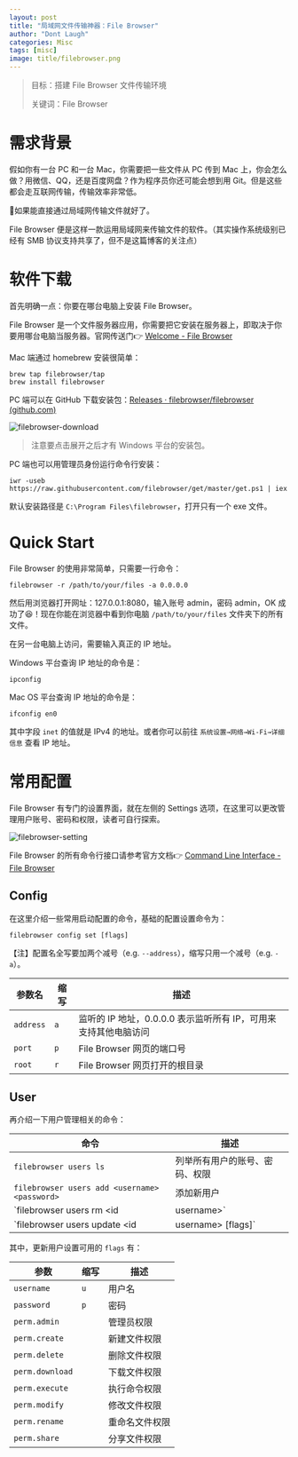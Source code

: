 ```yaml
---
layout: post
title: "局域网文件传输神器：File Browser"
author: "Dont Laugh"
categories: Misc
tags: [misc]
image: title/filebrowser.png
---
```


> 目标：搭建 File Browser 文件传输环境
>
> 关键词：File Browser



# 需求背景

假如你有一台 PC 和一台 Mac，你需要把一些文件从 PC 传到 Mac 上，你会怎么做？用微信、QQ，还是百度网盘？作为程序员你还可能会想到用 Git。但是这些都会走互联网传输，传输效率非常低。

🤔如果能直接通过局域网传输文件就好了。

File Browser 便是这样一款运用局域网来传输文件的软件。（其实操作系统级别已经有 SMB 协议支持共享了，但不是这篇博客的关注点）



# 软件下载

首先明确一点：你要在哪台电脑上安装 File Browser。

File Browser 是一个文件服务器应用，你需要把它安装在服务器上，即取决于你要用哪台电脑当服务器。官网传送门👉 [Welcome - File Browser](https://filebrowser.org/)

Mac 端通过 homebrew 安装很简单：

```shell
brew tap filebrowser/tap
brew install filebrowser
```

PC 端可以在 GitHub 下载安装包：[Releases · filebrowser/filebrowser (github.com)](https://github.com/filebrowser/filebrowser/releases/)

![filebrowser-download](../assets/img/content/2022-1207-1.png)

> 注意要点击展开之后才有 Windows 平台的安装包。

PC 端也可以用管理员身份运行命令行安装：

```shell
iwr -useb https://raw.githubusercontent.com/filebrowser/get/master/get.ps1 | iex
```

默认安装路径是 `C:\Program Files\filebrowser`，打开只有一个 exe 文件。



# Quick Start

File Browser 的使用非常简单，只需要一行命令：

```shell
filebrowser -r /path/to/your/files -a 0.0.0.0
```

然后用浏览器打开网址：127.0.0.1:8080，输入账号 admin，密码 admin，OK 成功了😆！现在你能在浏览器中看到你电脑 `/path/to/your/files` 文件夹下的所有文件。

在另一台电脑上访问，需要输入真正的 IP 地址。

Windows 平台查询 IP 地址的命令是：

```shell
ipconfig
```

Mac OS 平台查询 IP 地址的命令是：

```shell
ifconfig en0
```

其中字段 `inet` 的值就是 IPv4 的地址。或者你可以前往 `系统设置→网络→Wi-Fi→详细信息` 查看 IP 地址。



# 常用配置

File Browser 有专门的设置界面，就在左侧的 Settings 选项，在这里可以更改管理用户账号、密码和权限，读者可自行探索。

![filebrowser-setting](../assets/img/content/2022-1207-2.png)

File Browser 的所有命令行接口请参考官方文档👉 [Command Line Interface - File Browser](https://filebrowser.org/cli)

## Config

在这里介绍一些常用启动配置的命令，基础的配置设置命令为：

```
filebrowser config set [flags]
```

【注】配置名全写要加两个减号（e.g. `--address`），缩写只用一个减号（e.g. `-a`）。

| 参数名    | 缩写 | 描述                                                         |
| --------- | ---- | ------------------------------------------------------------ |
| `address` | `a`  | 监听的 IP 地址，0.0.0.0 表示监听所有 IP，可用来支持其他电脑访问 |
| `port`    | `p`  | File Browser 网页的端口号                                    |
| `root`    | `r`  | File Browser 网页打开的根目录                                |

## User

再介绍一下用户管理相关的命令：

| 命令                                             | 描述                           |
| ------------------------------------------------ | ------------------------------ |
| `filebrowser users ls`                           | 列举所有用户的账号、密码、权限 |
| `filebrowser users add <username> <password>`    | 添加新用户                     |
| `filebrowser users rm <id|username>`             | 删除用户                       |
| `filebrowser users update <id|username> [flags]` | 更新用户的设置                 |

其中，更新用户设置可用的 `flags` 有：

| 参数            | 缩写 | 描述           |
| --------------- | ---- | -------------- |
| `username`      | `u`  | 用户名         |
| `password`      | `p`  | 密码           |
| `perm.admin`    |      | 管理员权限     |
| `perm.create`   |      | 新建文件权限   |
| `perm.delete`   |      | 删除文件权限   |
| `perm.download` |      | 下载文件权限   |
| `perm.execute`  |      | 执行命令权限   |
| `perm.modify`   |      | 修改文件权限   |
| `perm.rename`   |      | 重命名文件权限 |
| `perm.share`    |      | 分享文件权限   |

